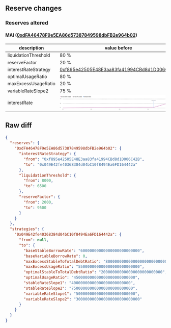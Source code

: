 ## Reserve changes

### Reserves altered

#### MAI ([0xdFA46478F9e5EA86d57387849598dbFB2e964b02](https://optimistic.etherscan.io/address/0xdFA46478F9e5EA86d57387849598dbFB2e964b02))

| description | value before | value after |
| --- | --- | --- |
| liquidationThreshold | 80 % | 65 % |
| reserveFactor | 20 % | 95 % |
| interestRateStrategy | [0xf895e42505E48E3aa83fa41994CBd8d1D006C42B](https://optimistic.etherscan.io/address/0xf895e42505E48E3aa83fa41994CBd8d1D006C42B) | [0x049E42fe40368384d04bC10f8494Ea6FD164442a](https://optimistic.etherscan.io/address/0x049E42fe40368384d04bC10f8494Ea6FD164442a) |
| optimalUsageRatio | 80 % | 45 % |
| maxExcessUsageRatio | 20 % | 55 % |
| variableRateSlope2 | 75 % | 300 % |
| interestRate | ![before](/.assets/df7fd666881ec31eda779728d617bf3efe6be6d8.svg) | ![after](/.assets/6f34858c4ab5446d26b260c353dc36aa73d94358.svg) |

## Raw diff

```json
{
  "reserves": {
    "0xdFA46478F9e5EA86d57387849598dbFB2e964b02": {
      "interestRateStrategy": {
        "from": "0xf895e42505E48E3aa83fa41994CBd8d1D006C42B",
        "to": "0x049E42fe40368384d04bC10f8494Ea6FD164442a"
      },
      "liquidationThreshold": {
        "from": 8000,
        "to": 6500
      },
      "reserveFactor": {
        "from": 2000,
        "to": 9500
      }
    }
  },
  "strategies": {
    "0x049E42fe40368384d04bC10f8494Ea6FD164442a": {
      "from": null,
      "to": {
        "baseStableBorrowRate": "60000000000000000000000000",
        "baseVariableBorrowRate": 0,
        "maxExcessStableToTotalDebtRatio": "800000000000000000000000000",
        "maxExcessUsageRatio": "550000000000000000000000000",
        "optimalStableToTotalDebtRatio": "200000000000000000000000000",
        "optimalUsageRatio": "450000000000000000000000000",
        "stableRateSlope1": "40000000000000000000000000",
        "stableRateSlope2": "750000000000000000000000000",
        "variableRateSlope1": "50000000000000000000000000",
        "variableRateSlope2": "3000000000000000000000000000"
      }
    }
  }
}
```